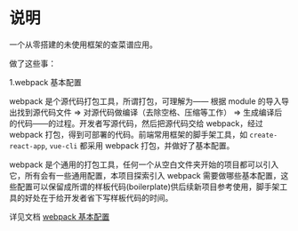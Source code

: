 # 说明

一个从零搭建的未使用框架的查菜谱应用。

做了这些事：

1.webpack 基本配置

webpack 是个源代码打包工具，所谓打包，可理解为—— 根据 module 的导入导出找到源代码文件 => 对源代码做编译（去除空格、压缩等工作） => 生成编译后的代码——的过程。开发者写源代码，然后把源代码交给 webpack，经过 webpack 打包，得到可部署的代码。前端常用框架的脚手架工具，如 `create-react-app`, `vue-cli` 都采用 webpack 打包，并做好了基本配置。

webpack 是个通用的打包工具，任何一个从空白文件夹开始的项目都可以引入它，所有会有一些通用配置，本项目探索引入 webpack 需要做哪些基本配置，这些配置可以保留成所谓的样板代码(boilerplate)供后续新项目参考使用，脚手架工具的好处在于给开发者省下写样板代码的时间。

详见文档 [webpack 基本配置](https://github.com/went2/webpack5.x-config#readme)

